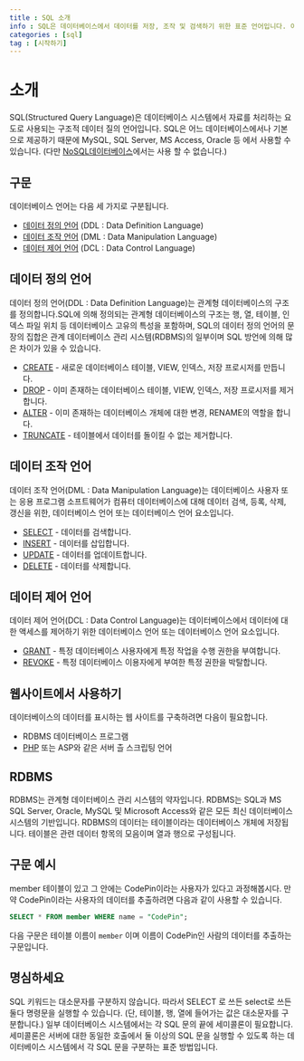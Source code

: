```yaml
---
title : SQL 소개
info : SQL은 데이터베이스에서 데이터를 저장, 조작 및 검색하기 위한 표준 언어입니다. 이 글은 SQL(Structured Query Language)에 대한 소개 글 입니다.
categories : [sql]
tag : [시작하기]
---
```


# 소개
SQL(Structured Query Language)은 데이터베이스 시스템에서 자료를 처리하는 요도로 사용되는 구조적 데이터 질의 언어입니다. SQL은 어느 데이터베이스에서나 기본으로 제공하기 때문에 MySQL, SQL Server, MS Access, Oracle 등 에서 사용할 수 있습니다. (다만 [NoSQL데이터베이스](https://wade.pw/dictionary/nosql)에서는 사용 할 수 없습니다.)

## 구문
데이터베이스 언어는 다음 세 가지로 구분됩니다.

- [데이터 정의 언어](https://wade.pw/sql/introduction#데이터-정의-언어) (DDL : Data Definition Language)
- [데이터 조작 언어](https://wade.pw/sql/introduction#데이터-조작-언어) (DML : Data Manipulation Language)
- [데이터 제어 언어](https://wade.pw/sql/introduction#데이터-제어-언어) (DCL : Data Control Language)

## 데이터 정의 언어
데이터 정의 언어(DDL : Data Definition Language)는 관계형 데이터베이스의 구조를 정의합니다.SQL에 의해 정의되는 관계형 데이터베이스의 구조는 행, 열, 테이블, 인덱스 파일 위치 등 데이터베이스 고유의 특성을 포함하며, SQL의 데이터 정의 언어의 문장의 집합은 관계 데이터베이스 관리 시스템(RDBMS)의 일부이며 SQL 방언에 의해 많은 차이가 있을 수 있습니다.

- [CREATE](https://wade.pw/sql/create) - 새로운 데이터베이스 테이블, VIEW, 인덱스, 저장 프로시저를 만듭니다.
- [DROP](https://wade.pw/sql/drop) - 이미 존재하는 데이터베이스 테이블, VIEW, 인덱스, 저장 프로시저를 제거합니다.
- [ALTER](https://wade.pw/sql/alter) - 이미 존재하는 데이터베이스 개체에 대한 변경, RENAME의 역할을 합니다.
- [TRUNCATE](https://wade.pw/sql/truncate) - 테이블에서 데이터를 돌이킬 수 없는 제거합니다.

## 데이터 조작 언어
데이터 조작 언어(DML : Data Manipulation Language)는 데이터베이스 사용자 또는 응용 프로그램 소프트웨어가 컴퓨터 데이터베이스에 대해 데이터 검색, 등록, 삭제, 갱신을 위한, 데이터베이스 언어 또는 데이터베이스 언어 요소입니다.

- [SELECT](https://wade.pw/sql/select) - 데이터를 검색합니다.
- [INSERT](https://wade.pw/sql/insert) - 데이터를 삽입합니다.
- [UPDATE](https://wade.pw/sql/update) - 데이터를 업데이트합니다.
- [DELETE](https://wade.pw/sql/delete) - 데이터를 삭제합니다.

## 데이터 제어 언어
데이터 제어 언어(DCL : Data Control Language)는 데이터베이스에서 데이터에 대한 액세스를 제어하기 위한 데이터베이스 언어 또는 데이터베이스 언어 요소입니다.

- [GRANT](https://wade.pw/sql/grant) - 특정 데이터베이스 사용자에게 특정 작업을 수행 권한을 부여합니다.
- [REVOKE](https://wade.pw/sql/revoke) - 특정 데이터베이스 이용자에게 부여한 특정 권한을 박탈합니다.

## 웹사이트에서 사용하기
데이터베이스의 데이터를 표시하는 웹 사이트를 구축하려면 다음이 필요합니다.
- RDBMS 데이터베이스 프로그램
- [PHP](https://wade.pw/php/introduction) 또는 ASP와 같은 서버 츨 스크립팅 언어

## RDBMS
RDBMS는 관계형 데이터베이스 관리 시스템의 약자입니다. RDBMS는 SQL과 MS SQL Server, Oracle, MySQL 및 Microsoft Access와 같은 모든 최신 데이터베이스 시스템의 기반입니다. RDBMS의 데이터는 테이블이라는 데이터베이스 개체에 저장됩니다. 테이블은 관련 데이터 항목의 모음이며 열과 행으로 구성됩니다.

## 구문 예시
member 테이블이 있고 그 안에는 CodePin이라는 사용자가 있다고 과정해봅시다.
만약 CodePin이라는 사용자의 데이터를 추출하려면 다음과 같이 사용할 수 있습니다.

```sql
SELECT * FROM member WHERE name = "CodePin";
```

다음 구문은 테이블 이름이 `member` 이며 이름이 CodePin인 사람의 데이터를 추출하는 구문입니다.

## 명심하세요
SQL 키워드는 대소문자를 구분하지 않습니다. 따라서 SELECT 로 쓰든 select로 쓰든 둘다 명령문을 실행할 수 있습니다. (단, 테이블, 행, 열에 들어가는 값은 대소문자를 구분합니다.)
일부 데이터베이스 시스템에서는 각 SQL 문의 끝에 세미콜론이 필요합니다. 세미콜론은 서버에 대한 동일한 호출에서 둘 이상의 SQL 문을 실행할 수 있도록 하는 데이터베이스 시스템에서 각 SQL 문을 구분하는 표준 방법입니다.
